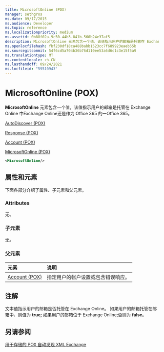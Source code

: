 ```yaml
---
title: MicrosoftOnline (POX)
manager: sethgros
ms.date: 09/17/2015
ms.audience: Developer
ms.topic: reference
ms.localizationpriority: medium
ms.assetid: 0b88f02a-9c50-44b3-841b-560b24e37af5
description: MicrosoftOnline 元素包含一个值，该值指示用户的邮箱是托管在 Exchange Online 中Exchange Online还是作为 Office 365 的一Office 365。
ms.openlocfilehash: fbf230df18ca488babb1523cc7f689923eaeb55b
ms.sourcegitcommit: 54f6cd5a704b36b76d110ee53a6d6c1c3e15f5a9
ms.translationtype: MT
ms.contentlocale: zh-CN
ms.lasthandoff: 09/24/2021
ms.locfileid: "59510943"
---
```

# <a name="microsoftonline-pox"></a>MicrosoftOnline (POX)

**MicrosoftOnline** 元素包含一个值，该值指示用户的邮箱是托管在 Exchange Online 中Exchange Online还是作为 Office 365 的一Office 365。 
  
[AutoDiscover (POX)](autodiscover-pox.md)
  
[Response (POX)](response-pox.md)
  
[Account (POX)](account-pox.md)
  
[MicrosoftOnline (POX)](microsoftonline-pox.md)
  
```XML
<MicrosoftOnline/>
```

## <a name="attributes-and-elements"></a>属性和元素

下面各部分介绍了属性、子元素和父元素。
  
### <a name="attributes"></a>Attributes

无。
  
### <a name="child-elements"></a>子元素

无。
  
### <a name="parent-elements"></a>父元素

|**元素**|**说明**|
|:-----|:-----|
|[Account (POX)](account-pox.md) <br/> |指定用户的帐户设置或包含错误响应。  <br/> |
   
## <a name="remarks"></a>注解

文本值指示用户的邮箱是否托管在 Exchange Online。 如果用户的邮箱托管在邮箱中，则值为 **true;** 如果用户的邮箱位于 Exchange Online;否则为 **false**。
  
## <a name="see-also"></a>另请参阅



[用于存储的 POX 自动发现 XML Exchange](pox-autodiscover-xml-elements-for-exchange.md)

